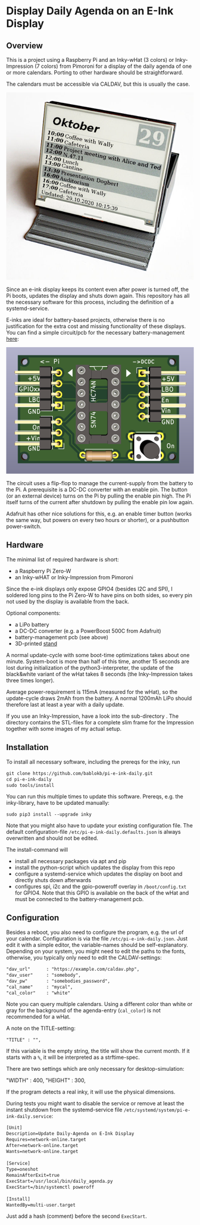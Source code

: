 Display Daily Agenda on an E-Ink Display
========================================


Overview
--------

This is a project using a Raspberry Pi and an Inky-wHat (3 colors) or
Inky-Impression (7 colors) from Pimoroni for a display of the daily
agenda of one or more calendars. Porting to other hardware should be
straightforward.

The calendars must be accessible via CALDAV, but this is usually the case.

![](calendar.jpg)

Since an e-ink display keeps its content even after power is turned off,
the Pi boots, updates the display and shuts down again. This repository
has all the necessary software for this process, including the definition
of a systemd-service.

E-inks are ideal for battery-based projects, otherwise there is no
justification for the extra cost and missing functionality of these displays.
You can find a simple circuit/pcb for the necessary battery-management
[here](https://github.com/bablokb/pcb-pi-batman):

![](min-pcb-3d.png)

The circuit uses a flip-flop to manage the current-supply from the battery
to the Pi. A prerequisite is a DC-DC converter with an enable pin. The
button (or an external device) turns on the Pi by pulling the enable pin high.
The Pi itself turns of the current after shutdown by pulling the enable
pin low again.

Adafruit has other nice solutions for this, e.g. an enable timer button
(works the same way, but powers on every two hours or shorter), or a
pushbutton power-switch.


Hardware
--------

The minimal list of required hardware is short:

  - a Raspberry Pi Zero-W
  - an Inky-wHAT or Inky-Impression from Pimoroni

Since the e-ink displays only expose GPIO4 (besides I2C and SPI), I
soldered long pins to the Pi Zero-W to have pins on both sides, so
every pin not used by the display is available from the back.

Optional components:

  - a LiPo battery
  - a DC-DC converter (e.g. a PowerBoost 500C from Adafruit)
  - battery-management pcb (see above)
  - 3D-printed [stand](https://www.tinkercad.com/things/f5TTT5WoGkW)

A normal update-cycle with some boot-time optimizations takes about one
minute. System-boot is more than half of this time, another 15 seconds are lost
during initialization of the python3-interpreter, the update of the
black&white variant of the wHat takes 8 seconds (the Inky-Impression takes
three times longer).

Average power-requirement is 115mA (measured for the wHat), so the
update-cycle draws 2mAh from the battery. A normal 1200mAh LiPo should
therefore last at least a year with a daily update.

If you use an Inky-Impression, have a look into the sub-directory
[](Inky-Impression-Frame/Readme.md). The directory contains the STL-files
for a complete slim frame for the Impression together with some
images of my actual setup.


Installation
------------

To install all necessary software, including the prereqs for the inky, run

    git clone https://github.com/bablokb/pi-e-ink-daily.git
    cd pi-e-ink-daily
    sudo tools/install

You can run this multiple times to update this software. Prereqs,
e.g. the inky-library, have to be updated manually:

    sudo pip3 install --upgrade inky

Note that you might also have to update your existing configuration file.
The default configuration-file `/etc/pi-e-ink-daily.defaults.json` is
always overwritten and should not be edited.

The install-command will

  - install all necessary packages via apt and pip
  - install the python-script which updates the display from this repo
  - configure a systemd-service which updates the display on boot
    and directly shuts down afterwards
  - configures spi, i2c and the gpio-poweroff overlay in `/boot/config.txt`
    for GPIO4.
    Note that this GPIO is available on the back of the wHat and must
    be connected to the battery-management pcb.


Configuration
-------------

Besides a reboot, you also need to configure the program, e.g. the url of
your calendar. Configuration is via the file `/etc/pi-e-ink-daily.json`.
Just edit it with a simple editor, the variable-names should be
self-explanatory. Depending on your system, you might need to edit the
paths to the fonts, otherwise, you typically only need to edit the
CALDAV-settings:

    "dav_url"      : "https://example.com/caldav.php",
    "dav_user"     : "somebody",
    "dav_pw"       : "somebodies_password",
    "cal_name"     : "mycal",
    "cal_color"    : "white"

Note you can query multiple calendars. Using a different color
than white or gray for the background of the agenda-entry (`cal_color`)
is not recommended for a wHat.

A note on the TITLE-setting:

    "TITLE" : "",

If this variable is the empty string, the title will show the current month.
If it starts with a `%`, it will be interpreted as a strftime-spec.

There are two settings which are only necessary for desktop-simulation:

  "WIDTH"        : 400,
  "HEIGHT"       : 300,

If the program detects a real inky, it will use the physical dimensions.

During tests you might want to disable the service or remove at least
the instant shutdown from the systemd-service file
`/etc/systemd/system/pi-e-ink-daily.service`:

    [Unit]
    Description=Update Daily-Agenda on E-Ink Display
    Requires=network-online.target
    After=network-online.target
    Wants=network-online.target

    [Service]
    Type=oneshot
    RemainAfterExit=true
    ExecStart=/usr/local/bin/daily_agenda.py
    ExecStart=/bin/systemctl poweroff

    [Install]
    WantedBy=multi-user.target

Just add a hash (comment) before the second `ExecStart`.
